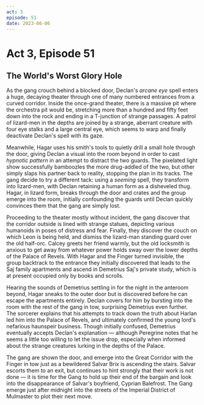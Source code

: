 ```yaml
---
act: 3
episode: 51
date: 2023-06-06
---
```

# Act 3, Episode 51
## The World's Worst Glory Hole
As the gang crouch behind a blocked door, Declan's _arcane eye_ spell enters a huge, decaying theater through one of many numbered entrances from a curved corridor. Inside the once-grand theater, there is a massive pit where the orchestra pit would be, stretching more than a hundred and fifty feet down into the rock and ending in a T-junction of strange passages. A patrol of lizard-men in the depths are joined by a strange, aberrant creature with four eye stalks and a large central eye, which seems to warp and finally deactivate Declan's spell with its gaze.

Meanwhile, Hagar uses his smith's tools to quietly drill a small hole through the door, giving Declan a visual into the room beyond in order to cast _hypnotic pattern_ in an attempt to distract the two guards. The pixelated light show successfully bamboozles the more drug-addled of the two, but other simply slaps his partner back to reality, stopping the plan in its tracks. The gang decide to try a different tack: using a _seeming_ spell, they transform into lizard-men, with Declan retaining a human form as a disheveled thug. Hagar, in lizard form, breaks through the door and crates and the group emerge into the room, initially confounding the guards until Declan quickly convinces them that the gang are simply lost.

Proceeding to the theater mostly without incident, the gang discover that the corridor outside is lined with strange statues, depicting various humanoids in poses of distress and fear. Finally, they discover the couch on which Leon is being held, and dismiss the lizard-man standing guard over the old half-orc. Calcey greets her friend warmly, but the old locksmith is anxious to get away from whatever power holds sway over the lower depths of the Palace of Revels. With Hagar and the Finger turned invisible, the group backtrack to the entrance they initially discovered that leads to the Saj family apartments and ascend in Demetrius Saj's private study, which is at present occupied only by books and scrolls.

Hearing the sounds of Demetrius settling in for the night in the anteroom beyond, Hagar sneaks to the outer door but is discovered before he can escape the apartments entirely. Declan covers for him by bursting into the room with the rest of the gang in tow, surprising Demetrius even further. The sorcerer explains that his attempts to track down the truth about Harlan led him into the Palace of Revels, and ultimately confirmed the young lord's nefarious haunspeir business. Though initially confused, Demetrius eventually accepts Declan's explanation — although Peregrine notes that he seems a little too willing to let the issue drop, especially when informed about the strange creatures lurking in the depths of the Palace.

The gang are shown the door, and emerge into the Great Corridor with the Finger in tow just as a bewildered Salvar Brix is ascending the stairs. Salvar escorts them to an exit, but continues to hint strongly that their work is not done — it is time for the Gang to hold up their end of the bargain and look into the disappearance of Salvar's boyfriend, Cyprian Balefrost. The Gang emerge just after midnight into the streets of the Imperial District of Mulmaster to plot their next move.